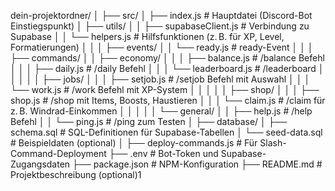 dein-projektordner/
│
├── src/
│   ├── index.js                     # Hauptdatei (Discord-Bot Einstiegspunkt)
│   ├── utils/
│   │   ├── supabaseClient.js       # Verbindung zu Supabase
│   │   └── helpers.js              # Hilfsfunktionen (z. B. für XP, Level, Formatierungen)
│   │
│   ├── events/
│   │   └── ready.js                # ready-Event
│   │
│   ├── commands/
│   │   ├── economy/
│   │   │   ├── balance.js          # /balance Befehl
│   │   │   ├── daily.js            # /daily Befehl
│   │   │   └── leaderboard.js      # /leaderboard
│   │   │
│   │   ├── jobs/
│   │   │   ├── setjob.js           # /setjob Befehl mit Auswahl
│   │   │   └── work.js             # /work Befehl mit XP-System
│   │   │
│   │   ├── shop/
│   │   │   ├── shop.js             # /shop mit Items, Boosts, Haustieren
│   │   │   └── claim.js            # /claim für z. B. Windrad-Einkommen
│   │   │
│   │   └── general/
│   │       ├── help.js             # /help Befehl
│   │       └── ping.js             # /ping zum Testen
│
├── database/
│   ├── schema.sql                  # SQL-Definitionen für Supabase-Tabellen
│   └── seed-data.sql               # Beispieldaten (optional)
│
├── deploy-commands.js              # Für Slash-Command-Deployment
├── .env                            # Bot-Token und Supabase-Zugangsdaten
├── package.json                    # NPM-Konfiguration
├── README.md                       # Projektbeschreibung (optional)1